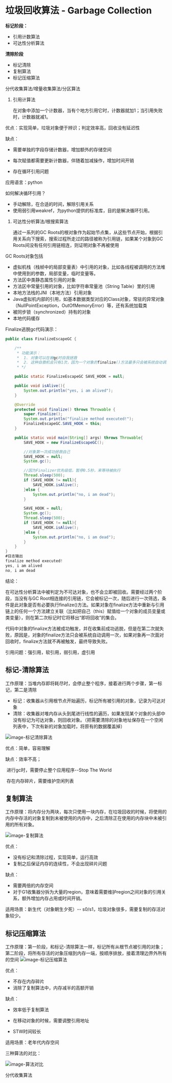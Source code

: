 # 垃圾回收算法 - Garbage Collection

**标记阶段：**

* 引用计数算法
* 可达性分析算法

**清除阶段**

* 标记清除
* 复制算法
* 标记压缩算法



分代收集算法/增量收集算法/分区算法



1. 引用计算法

   在对象中添加一个计数器，当有个地方引用它时，计数器就加1；当引用失败时，计数器就减1。

优点：实现简单，垃圾对象便于辨识；判定效率高，回收没有延迟性

缺点：

* 需要单独的字段存储计数器，增加额外的存储空间

* 每次赋值都需要更新计数器，伴随着加减操作，增加时间开销

* 存在循环引用问题

  

应用语言：python

如何解决循环引用？

* 手动解除，在合适的时间，解除引用关系
* 使用弱引用weakref，为python提供的标准库，目的是解决循环引用。





1. 可达性分析算法/根搜索算法

   通过一系列的GC Roots的根对象作为起始节点集，从这些节点开始，根据引用关系向下搜索，搜索过程所走过的路径被称为引用链，如果某个对象到GC Roots间没有任何引用链相连，则证明对象不再被使用
   
   

GC Roots对象包括

* 虚拟机栈（栈帧中的局部变量表）中引用的对象，比如各线程被调用的方法堆中使用到的参数，局部变量，临时变量等。
* 方法区中类静态属性引用的对象
* 方法区中常量引用的对象，比如字符串常量池（String Table）里的引用
* 本地方法栈的JNI（本地方法）引用对象
* Java虚拟机内部的引用，如基本数据类型对应的Class对象，常驻的异常对象（NullPointException，OutOfMemoryError）等，还有系统加载类
* 被同步锁（synchronized）持有的对象
* 本地代码缓存



Finalize逃脱gc代码演示：

```java
public class FinalizeEscapeGC {

    /**
     * 功能演示：
     *  1. 对象可以在被gc时自我拯救
     *  2. 这种自救机会只有1次，因为一个对象的finalize()方法最多只会被系统自动调用一次
     * */

    public static FinalizeEscapeGC SAVE_HOOK = null;

    public void isAlive(){
        System.out.println("yes, i am alived");
    }

    @Override
    protected void finalize() throws Throwable {
        super.finalize();
        System.out.println("finalize method executed!");
        FinalizeEscapeGC.SAVE_HOOK = this;
    }

    public static void main(String[] args) throws Throwable{
        SAVE_HOOK = new FinalizeEscapeGC();

        //对象第一次成功拯救自己
        SAVE_HOOK = null;
        System.gc();

        //因为Finalizer优先级低，暂停0.5秒，来等待被执行
        Thread.sleep(500);
        if (SAVE_HOOK != null){
            SAVE_HOOK.isAlive();
        }else {
            System.out.println("no, i am dead");
        }

        SAVE_HOOK = null;
        System.gc();
        Thread.sleep(500);
        if (SAVE_HOOK != null){
            SAVE_HOOK.isAlive();
        }else {
            System.out.println("no, i am dead");
        }
    }
}
#日志输出
finalize method executed!
yes, i am alived
no, i am dead
```

结论：

在可达性分析算法中被判定为不可达对象，也不会立即被回收。需要经过两个阶段，当没有与GC Root相连接的引用链，它会被标记一次，随后进行一次筛选，条件是此对象是否有必要执行finalize()方法。如果对象在finalize方法中重新与引用链上的任何一个方法建立关联（比如把自己（this）赋值给一个对象的成员变量或类变量），则在第二次标记时它将移出“即将回收”的集合。

代码中对象的finalize方法被成功触发，并在收集前成功逃脱，但是在第二次就失败，原因是，对象的finalize方法只会被系统自动调用一次，如果对象再一次面对回收时，finalize方法就不再被触发，最终导致失败。



引用问题：强引用，软引用，弱引用，虚引用



## 标记-清除算法

工作原理：当堆内存即将耗尽时，会停止整个程序，接着进行两个步骤，第一标记，第二是清除

* 标记：收集器从引用根节点开始遍历，标记所有被引用的对象，记录为可达对象
* 清除：收集器对堆内存从头到尾进行线性的遍历，如果发现某个对象的头部中没有标记为可达对象，则回收对象。（把需要清除的对象地址保存在一个空闲列表中，下次有新的对象加载时，将原有的数据覆盖掉）



![image-标记清除算法](image/标记-清除算法.png)



优点：简单，容易理解



缺点：效率不高；

​           进行gc时，需要停止整个应用程序--Stop The World

​           存在内存碎片，需要维护空闲列表



## 复制算法

工作原理：将内存分为两块，每次只使用一块内存，在垃圾回收的时候，将使用的内存中存活的对象复制到未被使用的内存中，之后清除正在使用的内存块中未被引用的所有对象。

![image-复制算法](image/复制算法.png)

优点：

* 没有标记和清除过程，实现简单，运行高效
* 复制之后保证内存的连续性，不会出现碎片问题



缺点：

* 需要两倍的内存空间
* 对于G1收集器分拆为大量的region，意味着需要维护region之间对象的引用关系，额外增加内存占用或时间开销。

适用场景：新生代（对象朝生夕死）-- s0/s1，垃圾对象很多，需要复制的存活对象较少。 





## 标记压缩算法

工作原理：第一阶段，和标记-清除算法一样，标记所有从根节点被引用的对象；第二阶段，将所有存活的对象压缩到内存一端，按顺序排放，接着清理边界外所有的空间
![image-标记压缩算法](C:\Users\whiskas68\Documents\Java-SE\JVM\gc\image\标记-压缩算法.png)

优点：

* 不存在内存碎片
* 消除了复制算法中，内存减半的高额开销



缺点：

* 效率低于复制算法

* 在移动对象的时候，需要调整引用地址

* STW时间较长

  

适用场景：老年代内存空间



三种算法的对比：

![image-算法对比](image/算法对比.png)



分代收集算法

